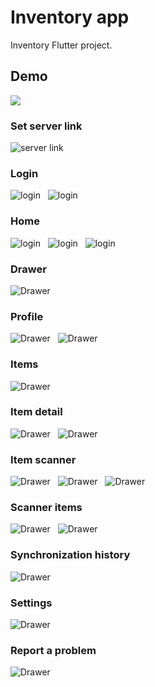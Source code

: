 # Inventory app

Inventory Flutter project.

## Demo
![](https://github.com/Medomane/Inventory/blob/main/app/demo.gif?raw=true)
### Set server link
![server link](https://github.com/Medomane/Inventory/blob/main/app/img1.png?raw=true)
### Login
![login](https://github.com/Medomane/Inventory/blob/main/app/img2.png?raw=true)&nbsp;&nbsp;
![login](https://github.com/Medomane/Inventory/blob/main/app/img3.png?raw=true)
### Home
![login](https://github.com/Medomane/Inventory/blob/main/app/img4.png?raw=true)&nbsp;&nbsp;
![login](https://github.com/Medomane/Inventory/blob/main/app/img5.png?raw=true)&nbsp;&nbsp;
![login](https://github.com/Medomane/Inventory/blob/main/app/img6.png?raw=true)
### Drawer
![Drawer](https://github.com/Medomane/Inventory/blob/main/app/img7.png?raw=true)
### Profile
![Drawer](https://github.com/Medomane/Inventory/blob/main/app/img8.png?raw=true)&nbsp;&nbsp;
![Drawer](https://github.com/Medomane/Inventory/blob/main/app/img9.png?raw=true)
### Items
![Drawer](https://github.com/Medomane/Inventory/blob/main/app/img10.png?raw=true)
### Item detail
![Drawer](https://github.com/Medomane/Inventory/blob/main/app/img11.png?raw=true)&nbsp;&nbsp;
![Drawer](https://github.com/Medomane/Inventory/blob/main/app/img12.png?raw=true)
### Item scanner
![Drawer](https://github.com/Medomane/Inventory/blob/main/app/img13.png?raw=true)&nbsp;&nbsp;
![Drawer](https://github.com/Medomane/Inventory/blob/main/app/img14.png?raw=true)&nbsp;&nbsp;
![Drawer](https://github.com/Medomane/Inventory/blob/main/app/img15.png?raw=true)
### Scanner items
![Drawer](https://github.com/Medomane/Inventory/blob/main/app/img16.png?raw=true)&nbsp;&nbsp;
![Drawer](https://github.com/Medomane/Inventory/blob/main/app/img17.png?raw=true)
### Synchronization history
![Drawer](https://github.com/Medomane/Inventory/blob/main/app/img18.png?raw=true)
### Settings
![Drawer](https://github.com/Medomane/Inventory/blob/main/app/img19.png?raw=true)
### Report a problem
![Drawer](https://github.com/Medomane/Inventory/blob/main/app/img20.png?raw=true)